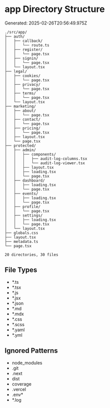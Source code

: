 # app Directory Structure
Generated: 2025-02-26T20:56:49.975Z

```
./src/app/
├── auth/
│   ├── callback/
│   │   └── route.ts
│   ├── register/
│   │   └── page.tsx
│   ├── signin/
│   │   └── page.tsx
│   └── layout.tsx
├── legal/
│   ├── cookies/
│   │   └── page.tsx
│   ├── privacy/
│   │   └── page.tsx
│   ├── terms/
│   │   └── page.tsx
│   └── layout.tsx
├── marketing/
│   ├── about/
│   │   └── page.tsx
│   ├── contact/
│   │   └── page.tsx
│   ├── pricing/
│   │   └── page.tsx
│   ├── layout.tsx
│   └── page.tsx
├── protected/
│   ├── admin/
│   │   ├── components/
│   │   │   ├── audit-log-columns.tsx
│   │   │   └── audit-log-viewer.tsx
│   │   ├── layout.tsx
│   │   ├── loading.tsx
│   │   └── page.tsx
│   ├── dashboard/
│   │   ├── loading.tsx
│   │   └── page.tsx
│   ├── events/
│   │   ├── loading.tsx
│   │   └── page.tsx
│   ├── profile/
│   │   └── page.tsx
│   ├── settings/
│   │   ├── loading.tsx
│   │   └── page.tsx
│   └── layout.tsx
├── globals.css
├── layout.tsx
├── metadata.ts
└── page.tsx

20 directories, 30 files

```

## File Types
- *.ts
- *.tsx
- *.js
- *.jsx
- *.json
- *.md
- *.mdx
- *.css
- *.scss
- *.yaml
- *.yml

## Ignored Patterns
- node_modules
- .git
- .next
- dist
- coverage
- .vercel
- .env*
- *.log
